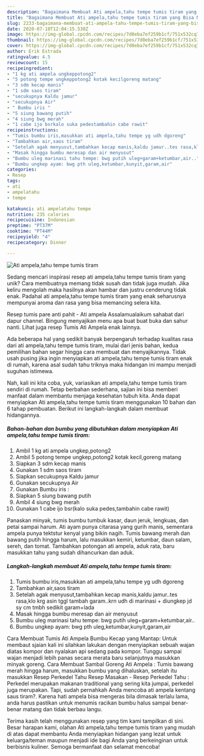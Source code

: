 ```yaml
---
description: "Bagaimana Membuat Ati ampela,tahu tempe tumis tiram yang Bisa Manjain Lidah"
title: "Bagaimana Membuat Ati ampela,tahu tempe tumis tiram yang Bisa Manjain Lidah"
slug: 2233-bagaimana-membuat-ati-ampela-tahu-tempe-tumis-tiram-yang-bisa-manjain-lidah
date: 2020-07-10T12:04:15.530Z
image: https://img-global.cpcdn.com/recipes/7d0eba7ef259b1cf/751x532cq70/ati-ampelatahu-tempe-tumis-tiram-foto-resep-utama.jpg
thumbnail: https://img-global.cpcdn.com/recipes/7d0eba7ef259b1cf/751x532cq70/ati-ampelatahu-tempe-tumis-tiram-foto-resep-utama.jpg
cover: https://img-global.cpcdn.com/recipes/7d0eba7ef259b1cf/751x532cq70/ati-ampelatahu-tempe-tumis-tiram-foto-resep-utama.jpg
author: Erik Estrada
ratingvalue: 4.5
reviewcount: 15
recipeingredient:
- "1 kg ati ampela ungkeppotong2"
- "5 potong tempe ungkeppotong2 kotak kecilgoreng matang"
- "3 sdm kecap manis"
- "1 sdm saos tiram"
- "secukupnya Kaldu jamur"
- "secukupnya Air"
- " Bumbu iris "
- "5 siung bawang putih"
- "4 siung bwg merah"
- "1 cabe ijo bsrkalo suka pedestambahin cabe rawit"
recipeinstructions:
- "Tumis bumbu iris,masukkan ati ampela,tahu tempe yg udh dgoreng"
- "Tambahkan air,saos tiram"
- "Setelah agak menyusut,tambahkan kecap manis,kaldu jamur..tes rasa,klo krg asin tggl tambah garam..krn udh di marinasi + diungkep jd sy cm tmbh sedikit garam+lada"
- "Masak hingga bumbu meresap dan air menyusut"
- "Bumbu uleg marinasi tahu tempe: bwg putih uleg+garam+ketumbar,air.."
- "Bumbu ungkep ayam: bwg pth uleg,ketumbar,kunyit,garam,air"
categories:
- Resep
tags:
- ati
- ampelatahu
- tempe

katakunci: ati ampelatahu tempe 
nutrition: 235 calories
recipecuisine: Indonesian
preptime: "PT37M"
cooktime: "PT44M"
recipeyield: "4"
recipecategory: Dinner

---
```



![Ati ampela,tahu tempe tumis tiram](https://img-global.cpcdn.com/recipes/7d0eba7ef259b1cf/751x532cq70/ati-ampelatahu-tempe-tumis-tiram-foto-resep-utama.jpg)

Sedang mencari inspirasi resep ati ampela,tahu tempe tumis tiram yang unik? Cara membuatnya memang tidak susah dan tidak juga mudah. Jika keliru mengolah maka hasilnya akan hambar dan justru cenderung tidak enak. Padahal ati ampela,tahu tempe tumis tiram yang enak seharusnya mempunyai aroma dan rasa yang bisa memancing selera kita.

Resep tumis pare anti pahit - Ati ampela Assalamualaikum sahabat dari dapur channel. Bingung menyajikan menu apa buat buat buka dan sahur nanti. Lihat juga resep Tumis Ati Ampela enak lainnya.

Ada beberapa hal yang sedikit banyak berpengaruh terhadap kualitas rasa dari ati ampela,tahu tempe tumis tiram, mulai dari jenis bahan, kedua pemilihan bahan segar hingga cara membuat dan menyajikannya. Tidak usah pusing jika ingin menyiapkan ati ampela,tahu tempe tumis tiram enak di rumah, karena asal sudah tahu triknya maka hidangan ini mampu menjadi suguhan istimewa.


Nah, kali ini kita coba, yuk, variasikan ati ampela,tahu tempe tumis tiram sendiri di rumah. Tetap berbahan sederhana, sajian ini bisa memberi manfaat dalam membantu menjaga kesehatan tubuh kita. Anda dapat menyiapkan Ati ampela,tahu tempe tumis tiram menggunakan 10 bahan dan 6 tahap pembuatan. Berikut ini langkah-langkah dalam membuat hidangannya.

<!--inarticleads1-->

##### Bahan-bahan dan bumbu yang dibutuhkan dalam menyiapkan Ati ampela,tahu tempe tumis tiram:

1. Ambil 1 kg ati ampela ungkep,potong2
1. Ambil 5 potong tempe ungkep,potong2 kotak kecil,goreng matang
1. Siapkan 3 sdm kecap manis
1. Gunakan 1 sdm saos tiram
1. Siapkan secukupnya Kaldu jamur
1. Gunakan secukupnya Air
1. Gunakan  Bumbu iris :
1. Siapkan 5 siung bawang putih
1. Ambil 4 siung bwg merah
1. Gunakan 1 cabe ijo bsr(kalo suka pedes,tambahin cabe rawit)


Panaskan minyak, tumis bumbu tumbuk kasar, daun jeruk, lengkuas, dan petai sampai harum. Ati ayam punya citarasa yang gurih manis, sementara ampela punya tektstur kenyal yang bikin nagih. Tumis bawang merah dan bawang putih hingga harum, lalu masukkan kemiri, ketumbar, daun salam, sereh, dan tomat. Tambahkan potongan ati ampela, aduk rata, baru masukkan tahu yang sudah dihancurkan dan aduk. 

<!--inarticleads2-->

##### Langkah-langkah membuat Ati ampela,tahu tempe tumis tiram:

1. Tumis bumbu iris,masukkan ati ampela,tahu tempe yg udh dgoreng
1. Tambahkan air,saos tiram
1. Setelah agak menyusut,tambahkan kecap manis,kaldu jamur..tes rasa,klo krg asin tggl tambah garam..krn udh di marinasi + diungkep jd sy cm tmbh sedikit garam+lada
1. Masak hingga bumbu meresap dan air menyusut
1. Bumbu uleg marinasi tahu tempe: bwg putih uleg+garam+ketumbar,air..
1. Bumbu ungkep ayam: bwg pth uleg,ketumbar,kunyit,garam,air


Cara Membuat Tumis Ati Ampela Bumbu Kecap yang Mantap: Untuk membaut sjaian kali ini silahkan lakukan dengan menyiapkan sebuah wajan diatas kompor dan nyalakan api sedang pada kompor. Tunggu sampai wajan menjadi lebih panas secara merata baru selanjutnya masukkan minyak goreng. Cara Membuat Sambal Goreng Ati Ampela : Tumis bawang merah hingga harum, masukkan bumbu yang dihaluskan, setelah itu masukkan Resep Perkedel Tahu Resep Masakan - Resep Perkedel Tahu : Perkedel merupakan makanan traditional yang sering kita jumpai, perkedel juga merupakan. Tapi, sudah pernahkah Anda mencoba ati ampela kentang saus tiram?. Karena hati ampela bisa mengeras bila dimasak terlalu lama, anda harus pastikan untuk menumis racikan bumbu halus sampai benar-benar matang dan tidak berbau langu. 

Terima kasih telah menggunakan resep yang tim kami tampilkan di sini. Besar harapan kami, olahan Ati ampela,tahu tempe tumis tiram yang mudah di atas dapat membantu Anda menyiapkan hidangan yang lezat untuk keluarga/teman maupun menjadi ide bagi Anda yang berkeinginan untuk berbisnis kuliner. Semoga bermanfaat dan selamat mencoba!
